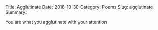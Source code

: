 Title: Agglutinate
Date: 2018-10-30
Category: Poems
Slug: agglutinate
Summary: 

<div class="post-poem">
You are
what you
agglutinate
with your
attention
</div>
